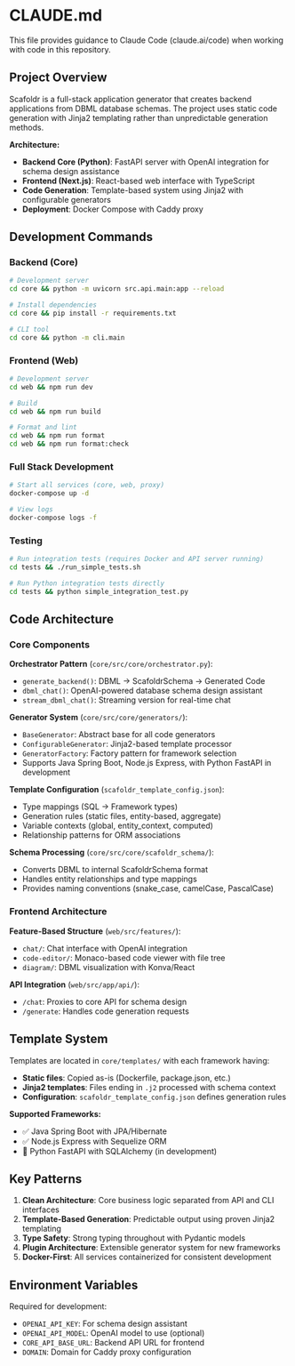 # CLAUDE.md

This file provides guidance to Claude Code (claude.ai/code) when working with code in this repository.

## Project Overview

Scafoldr is a full-stack application generator that creates backend applications from DBML database schemas. The project uses static code generation with Jinja2 templating rather than unpredictable generation methods.

**Architecture:**
- **Backend Core (Python)**: FastAPI server with OpenAI integration for schema design assistance
- **Frontend (Next.js)**: React-based web interface with TypeScript
- **Code Generation**: Template-based system using Jinja2 with configurable generators
- **Deployment**: Docker Compose with Caddy proxy

## Development Commands

### Backend (Core)
```bash
# Development server
cd core && python -m uvicorn src.api.main:app --reload

# Install dependencies
cd core && pip install -r requirements.txt

# CLI tool
cd core && python -m cli.main
```

### Frontend (Web)
```bash
# Development server
cd web && npm run dev

# Build
cd web && npm run build

# Format and lint
cd web && npm run format
cd web && npm run format:check
```

### Full Stack Development
```bash
# Start all services (core, web, proxy)
docker-compose up -d

# View logs
docker-compose logs -f
```

### Testing
```bash
# Run integration tests (requires Docker and API server running)
cd tests && ./run_simple_tests.sh

# Run Python integration tests directly
cd tests && python simple_integration_test.py
```

## Code Architecture

### Core Components

**Orchestrator Pattern** (`core/src/core/orchestrator.py`):
- `generate_backend()`: DBML → ScafoldrSchema → Generated Code
- `dbml_chat()`: OpenAI-powered database schema design assistant
- `stream_dbml_chat()`: Streaming version for real-time chat

**Generator System** (`core/src/core/generators/`):
- `BaseGenerator`: Abstract base for all code generators
- `ConfigurableGenerator`: Jinja2-based template processor
- `GeneratorFactory`: Factory pattern for framework selection
- Supports Java Spring Boot, Node.js Express, with Python FastAPI in development

**Template Configuration** (`scafoldr_template_config.json`):
- Type mappings (SQL → Framework types)
- Generation rules (static files, entity-based, aggregate)
- Variable contexts (global, entity_context, computed)
- Relationship patterns for ORM associations

**Schema Processing** (`core/src/core/scafoldr_schema/`):
- Converts DBML to internal ScafoldrSchema format
- Handles entity relationships and type mappings
- Provides naming conventions (snake_case, camelCase, PascalCase)

### Frontend Architecture

**Feature-Based Structure** (`web/src/features/`):
- `chat/`: Chat interface with OpenAI integration
- `code-editor/`: Monaco-based code viewer with file tree
- `diagram/`: DBML visualization with Konva/React

**API Integration** (`web/src/app/api/`):
- `/chat`: Proxies to core API for schema design
- `/generate`: Handles code generation requests

## Template System

Templates are located in `core/templates/` with each framework having:
- **Static files**: Copied as-is (Dockerfile, package.json, etc.)
- **Jinja2 templates**: Files ending in `.j2` processed with schema context
- **Configuration**: `scafoldr_template_config.json` defines generation rules

**Supported Frameworks:**
- ✅ Java Spring Boot with JPA/Hibernate
- ✅ Node.js Express with Sequelize ORM
- 🔄 Python FastAPI with SQLAlchemy (in development)

## Key Patterns

1. **Clean Architecture**: Core business logic separated from API and CLI interfaces
2. **Template-Based Generation**: Predictable output using proven Jinja2 templating
3. **Type Safety**: Strong typing throughout with Pydantic models
4. **Plugin Architecture**: Extensible generator system for new frameworks
5. **Docker-First**: All services containerized for consistent development

## Environment Variables

Required for development:
- `OPENAI_API_KEY`: For schema design assistant
- `OPENAI_API_MODEL`: OpenAI model to use (optional)
- `CORE_API_BASE_URL`: Backend API URL for frontend
- `DOMAIN`: Domain for Caddy proxy configuration